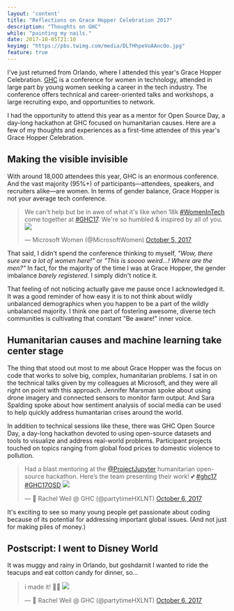 ```yaml
---
layout: 'content'
title: "Reflections on Grace Hopper Celebration 2017"
description: "Thoughts on GHC"
while: "painting my nails."
date: 2017-10-05T21:10
keyimg: "https://pbs.twimg.com/media/DLfHhpeVoAAncOo.jpg"
feature: true
---
```


I've just returned from Orlando, where I attended this year's Grace Hopper Celebration. [GHC](http://ghc.anitab.org) is a conference for women in technology, attended in large part by young women seeking a career in the tech industry. The conference offers technical and career-oriented talks and workshops, a large recruiting expo, and opportunities to network. 

I had the opportunity to attend this year as a mentor for Open Source Day, a day-long hackathon at GHC focused on humanitarian causes. Here are a few of my thoughts and experiences as a first-time attendee of this year's Grace Hopper Celebration.

## Making the visible invisible

With around 18,000 attendees this year, GHC is an enormous conference. And the vast majority (95%+) of participants&mdash;attendees, speakers, and recruiters alike&mdash;are women. In terms of gender balance, Grace Hopper is not your average tech conference.

 > We can't help but be in awe of what it's like when 18k <a href="https://twitter.com/hashtag/WomenInTech?src=hash&amp;ref_src=twsrc%5Etfw">#WomenInTech</a> come together at <a href="https://twitter.com/hashtag/GHC17?src=hash&amp;ref_src=twsrc%5Etfw">#GHC17</a>. We're so humbled & inspired by all of you. 
 <a href="https://t.co/xa8wOB5g65"><img src="https://pbs.twimg.com/media/DLZ9z3zUQAAzxgP.jpg"></a></p>&mdash; Microsoft Women (@MicrosoftWomen) <a href="https://twitter.com/MicrosoftWomen/status/916057924597719040?ref_src=twsrc%5Etfw">October 5, 2017</a>

That said, I didn't spend the conference thinking to myself, *"Wow, there sure are a lot of women here!"* or *"This is soooo weird...! Where are the men?"* In fact, for the majority of the time I was at Grace Hopper, the gender imbalance *barely registered.* I simply didn't notice it. 

That feeling of not noticing actually gave me pause once I acknowledged it. It was a good reminder of how easy it is to not think about wildly unbalanced demographics when you happen to be a part of the wildly unbalanced majority. I think one part of fostering awesome, diverse tech communities is cultivating that constant "Be aware!" inner voice.

## Humanitarian causes and machine learning take center stage

The thing that stood out most to me about Grace Hopper was the focus on code that works to solve big, complex, humanitarian problems. I sat in on the technical talks given by my colleagues at Microsoft, and they were all right on point with this approach. Jennifer Marsman spoke about using drone imagery and connected sensors to monitor farm output. And Sara Spalding spoke about how sentiment analysis of social media can be used to help quickly address humantarian crises around the world. 

In addition to technical sessions like these, there was GHC Open Source Day, a day-long hackathon devoted to using open-source datasets and tools to visualize and address real-world problems. Participant projects touched on topics ranging from global food prices to domestic violence to pollution.

<blockquote class="twitter-tweet" data-lang="en"><p lang="en" dir="ltr">Had a blast mentoring at the <a href="https://twitter.com/ProjectJupyter?ref_src=twsrc%5Etfw">@ProjectJupyter</a> humanitarian open-source hackathon. Here’s the team presenting their work! 💕 <a href="https://twitter.com/hashtag/ghc17?src=hash&amp;ref_src=twsrc%5Etfw">#ghc17</a> <a href="https://twitter.com/hashtag/GHC17OSD?src=hash&amp;ref_src=twsrc%5Etfw">#GHC17OSD</a> 
<a href="https://t.co/rpKQ0mdQqf"><img src="https://pbs.twimg.com/media/DLap63bVoAAUKOE.jpg"></a></p>&mdash; 🍭 Rachel Weil @ GHC (@partytimeHXLNT) <a href="https://twitter.com/partytimeHXLNT/status/916106411964338176?ref_src=twsrc%5Etfw">October 6, 2017</a></blockquote>
<script async src="//platform.twitter.com/widgets.js" charset="utf-8"></script>

It's exciting to see so many young people get passionate about coding because of its potential for addressing important global issues. (And not just for making piles of money.)

## Postscript: I went to Disney World

It was muggy and rainy in Orlando, but goshdarnit I wanted to ride the teacups and eat cotton candy for dinner, so...

<blockquote class="twitter-tweet" data-lang="en"><p lang="en" dir="ltr">i made it! 🏰🌈 
<a href="https://t.co/IbNKnasgOF"><img src="https://pbs.twimg.com/media/DLfHhpeVoAAncOo.jpg"></a></p>&mdash; 🍭 Rachel Weil @ GHC (@partytimeHXLNT) <a href="https://twitter.com/partytimeHXLNT/status/916420449730465792?ref_src=twsrc%5Etfw">October 6, 2017</a></blockquote>
<script async src="//platform.twitter.com/widgets.js" charset="utf-8"></script>

